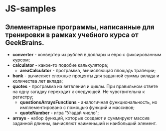 # JS-samples
## Элементарные программы, написанные для тренировки в рамках учебного курса от GeekBrains.

* __converter__ - конвертер из рублей в доллары и евро с фиксированным курсом;
* __calculator__ - какое-то подобие калькулятора;
  * __areaCalculator__ - программа, вычисляющая площадь трапеции;
* __bank__ - вычисляет сложные проценты для заданной суммы вклада и количества лет вклада;
* __quotes__ - программа на ветвления и циклы. При правильном ответе на одну загадку переходит к следующей. Не чувствительна к регистру;
  * __questionsArraysFunctions__ - аналогичная функциональность, но имплементировано с помощью функций и массивов;
  * __quoteNumber__ - игра "Угадай число";
* __arrays__ - набор функций, которые создают и суммируют массив заданной длинны, вычисляют наименьший и наибольший элемент.
